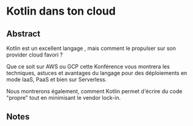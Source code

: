 # Kotlin dans ton cloud

## Abstract
Kotlin est un excellent langage , mais comment le propulser sur son provider cloud favori ?

Que ce soit sur AWS ou GCP cette Konférence vous montrera les techniques, astuces et avantages du langage pour des déploiements en mode IaaS, PaaS et bien sur Serverless.

Nous montrerons également, comment Kotlin permet d'écrire du code "propre" tout en minimisant le vendor lock-in.

## Notes